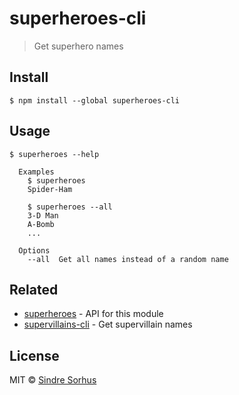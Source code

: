 # superheroes-cli

> Get superhero names


## Install

```
$ npm install --global superheroes-cli
```


## Usage

```
$ superheroes --help

  Examples
    $ superheroes
    Spider-Ham

    $ superheroes --all
    3-D Man
    A-Bomb
    ...

  Options
    --all  Get all names instead of a random name
```


## Related

- [superheroes](https://github.com/sindresorhus/superheroes) - API for this module
- [supervillains-cli](https://github.com/sindresorhus/supervillains-cli) - Get supervillain names


## License

MIT © [Sindre Sorhus](https://sindresorhus.com)

